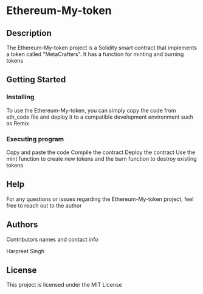# Ethereum-My-token


## Description

The Ethereum-My-token project is a Solidity smart contract that implements a token called "MetaCrafters".
It has a function for minting and burning tokens

## Getting Started

### Installing

To use the Ethereum-My-token, you can simply copy the code from eth_code file and deploy it to a compatible development environment such as Remix

### Executing program

Copy and paste the code
Compile the contract
Deploy the contract
Use the mint function to create new tokens and the burn function to destroy existing tokens

## Help

For any questions or issues regarding the Ethereum-My-token project, feel free to reach out to the author

## Authors

Contributors names and contact info

Harpreet Singh

## License

This project is licensed under the MIT License
